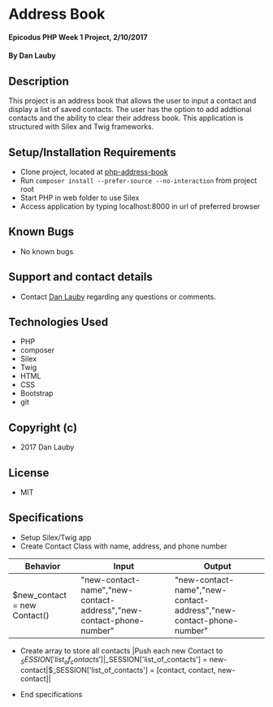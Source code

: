 # Address Book

#### Epicodus PHP Week 1 Project, 2/10/2017

#### By Dan Lauby

## Description

This project is an address book that allows the user to input a contact and display a list of saved contacts. The user has the option to add addtional contacts and the ability to clear their address book. This application is structured with Silex and Twig frameworks.

## Setup/Installation Requirements
* Clone project, located at [php-address-book](https://github.com/danlauby/php-address-book.git)
* Run `composer install --prefer-source --no-interaction` from project root
* Start PHP in web folder to use Silex
* Access application by typing localhost:8000 in url of preferred browser

## Known Bugs
* No known bugs

## Support and contact details
* Contact [Dan Lauby](https://github.com/danlauby) regarding any questions or comments.

## Technologies Used
* PHP
* composer
* Silex
* Twig
* HTML
* CSS
* Bootstrap
* git

## Copyright (c)
* 2017 Dan Lauby

## License
* MIT

## Specifications
 * Setup Silex/Twig app
* Create Contact Class with name, address, and phone number

|Behavior|Input|Output|
|--------|-----|------|
|$new_contact = new Contact()|"new-contact-name","new-contact-address","new-contact-phone-number"|"new-contact-name","new-contact-address","new-contact-phone-number"|
* Create array to store all contacts
|Push each new Contact to $_SESSION['list_of_contacts']|$_SESSION['list_of_contacts'] = new-contact|$_SESSION['list_of_contacts'] = [contact, contact, new-contact]|

* End specifications
